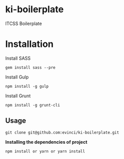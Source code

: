 # ki-boilerplate
ITCSS Boilerplate

# Installation

Install SASS
```shell
gem install sass --pre
```

Install Gulp
```shell
npm install -g gulp
```
Install Grunt
```shell
npm install -g grunt-cli
```
## Usage

```shell
git clone git@github.com:evinci/ki-boilerplate.git
```
**Installing the dependencies of project**
```shell
npm install or yarn or yarn install 
```